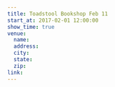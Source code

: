 ```yaml
---
title: Toadstool Bookshop Feb 11
start_at: 2017-02-01 12:00:00
show_time: true
venue:
  name:
  address:
  city:
  state:
  zip:
link:
---
```

